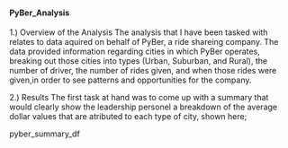 #### **PyBer_Analysis**


1.) Overview of the Analysis
  The analysis that I have been tasked with relates to data aquired on behalf of PyBer, a ride shareing company.  The data provided information regarding cities in which PyBer operates, breaking out those cities into types (Urban, Suburban, and Rural), the number of driver, the number of rides given, and when those rides were given,in order to see patterns and opportunities for the company.
  
2.) Results
  The first task at hand was to come up with a summary that would clearly show the leadership personel a breakdown of the average dollar values that are atributed to each type of city, shown here;

pyber_summary_df
